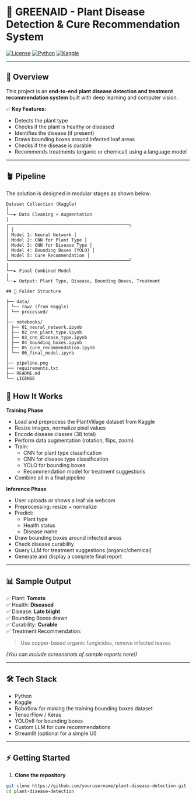 # 🌿 GREENAID - Plant Disease Detection & Cure Recommendation System

[![License](https://img.shields.io/badge/license-MIT-green.svg)](LICENSE)
[![Python](https://img.shields.io/badge/python-3.9+-blue.svg)]()
[![Kaggle](https://img.shields.io/badge/dataset-Kaggle-green.svg)](https://www.kaggle.com/datasets/emmarex/plantdisease)

---

## 🌱 Overview

This project is an **end-to-end plant disease detection and treatment recommendation system** built with deep learning and computer vision.  

✅ **Key Features:**
- Detects the plant type
- Checks if the plant is healthy or diseased
- Identifies the disease (if present)
- Draws bounding boxes around infected leaf areas
- Checks if the disease is curable
- Recommends treatments (organic or chemical) using a language model

---

## 🪴 Pipeline

The solution is designed in modular stages as shown below:

```
Dataset Collection (Kaggle)
│
└──► Data Cleaning + Augmentation
│
┌──────────────────────────────────────────────┐
│ │
│ Model 1: Neural Network │
│ Model 2: CNN for Plant Type │
│ Model 3: CNN for Disease Type │
│ Model 4: Bounding Boxes (YOLO) │
│ Model 5: Cure Recommendation │
└──────────────────────────────────────────────┘
│
└──► Final Combined Model
│
└──► Output: Plant Type, Disease, Bounding Boxes, Treatment
```


```
## 📁 Folder Structure

├── data/
│ └── raw/ (from Kaggle)
│ └── processed/
│
├── notebooks/
│ ├── 01_neural_network.ipynb
│ ├── 02_cnn_plant_type.ipynb
│ ├── 03_cnn_disease_type.ipynb
│ ├── 04_bounding_boxes.ipynb
│ ├── 05_cure_recommendation.ipynb
│ └── 06_final_model.ipynb
│
├── pipeline.png
├── requirements.txt
├── README.md
└── LICENSE

```
## 🚀 How It Works

**Training Phase**
- Load and preprocess the PlantVillage dataset from Kaggle
- Resize images, normalize pixel values
- Encode disease classes (38 total)
- Perform data augmentation (rotation, flips, zoom)
- Train:
  - CNN for plant type classification
  - CNN for disease type classification
  - YOLO for bounding boxes
  - Recommendation model for treatment suggestions
- Combine all in a final pipeline

**Inference Phase**
- User uploads or shows a leaf via webcam
- Preprocessing: resize + normalize
- Predict:
  - Plant type
  - Health status
  - Disease name
- Draw bounding boxes around infected areas
- Check disease curability
- Query LLM for treatment suggestions (organic/chemical)
- Generate and display a complete final report

---

## 📊 Sample Output

✅ Plant: **Tomato**  
✅ Health: **Diseased**  
✅ Disease: **Late blight**  
✅ Bounding Boxes drawn  
✅ Curability: **Curable**  
✅ Treatment Recommendation:  
> Use copper-based organic fungicides, remove infected leaves

*(You can include screenshots of sample reports here!)*

---

## 🛠 Tech Stack

- Python
- Kaggle
- Roboflow for making the training bounding boxes dataset 
- TensorFlow / Keras
- YOLOv8 for bounding boxes
- Custom LLM for cure recommendations
- Streamlit (optional for a simple UI)

---

## ⚡ Getting Started

1. **Clone the repository**

```bash
git clone https://github.com/yourusername/plant-disease-detection.git
cd plant-disease-detection
